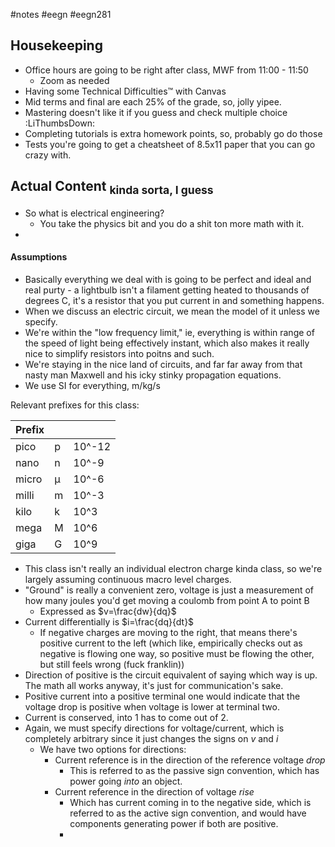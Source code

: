 #notes #eegn  #eegn281  
## Housekeeping
- Office hours are going to be right after class, MWF from 11:00 - 11:50
	- Zoom as needed
- Having some Technical Difficulties™ with Canvas
- Mid terms and final are each 25% of the grade, so, jolly yipee.
- Mastering doesn't like it if you guess and check multiple choice :LiThumbsDown:
- Completing tutorials is extra homework points, so, probably go do those
- Tests you're going to get a cheatsheet of 8.5x11 paper that you can go crazy with.
## Actual Content <sub>kinda sorta, I guess</sub>
- So what is electrical engineering?
	- You take the physics bit and you do a shit ton more math with it.
-
#### Assumptions
-  Basically everything we deal with is going to be perfect and ideal and real purty - a lightbulb isn't a filament getting heated to thousands of degrees C, it's a resistor that you put current in and something happens.
- When we discuss an electric circuit, we mean the model of it unless we specify.
- We're within the "low frequency limit," ie, everything is within range of the speed of light being effectively instant, which also makes it really nice to simplify resistors into poitns and such.
- We're staying in the nice land of circuits, and far far away from that nasty man Maxwell and his icky stinky propagation equations.
- We use SI for everything, m/kg/s

Relevant prefixes for this class:

| Prefix |     |        |
| ------ | --- | ------ |
| pico   | p   | 10^-12 |
| nano   | n   | 10^-9  |
| micro  | µ   | 10^-6  |
| milli  | m   | 10^-3  |
| kilo   | k   | 10^3   |
| mega   | M   | 10^6   |
| giga   | G   | 10^9   |
- This class isn't really an individual electron charge kinda class, so we're largely assuming continuous macro level charges. 
- "Ground" is really a convenient zero, voltage is just a measurement of how many joules you'd get moving a coulomb from point A to point B
	- Expressed as $v=\frac{dw}{dq}$
- Current differentially is $i=\frac{dq}{dt}$
	- If negative charges are moving to the right, that means there's positive current to the left (which like, empirically checks out as negative is flowing one way, so positive must be flowing the other, but still feels wrong (fuck franklin))
- Direction of positive is the circuit equivalent of saying which way is up. The math all works anyway, it's just for communication's sake.
- Positive current into a positive terminal one would indicate that the voltage drop is positive when voltage is lower at terminal two.
- Current is conserved, into 1 has to come out of 2. 
- Again, we must specify directions for voltage/current, which is completely arbitrary since it just changes the signs on $v$ and $i$
	- We have two options for directions:
		- Current reference is in the direction of the reference voltage *drop*
			- This is referred to as the passive sign convention, which has power going *into* an object.
		- Current reference in the direction of voltage *rise*
			- Which has current coming in to the negative side, which is referred to as the active sign convention, and would have components generating power if both are positive.
			- 